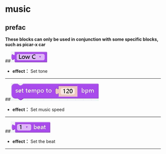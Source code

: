 # music

## prefac
__These blocks can only be used in conjunction with some specific blocks, such as picar-x car__

##![a](./img/music/lowc.jpg)
- **effect：** Set tone
***

##![a](./img/music/settempoto.jpg)
- **effect：** Set music speed
***

##![a](./img/music/beat.jpg)
- **effect：** Set the beat
***

